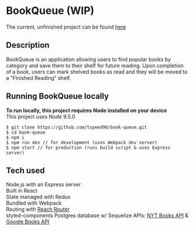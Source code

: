 # BookQueue (WIP)

The current, unfinished project can be found [here](https://book-queue.herokuapp.com)

## Description

BookQueue is an application allowing users to find popular books by category and save them to their shelf for future reading. Upon completion of a book, users can mark shelved books as read and they will be moved to a "Finished Reading" shelf.

## Running BookQueue locally

**To run locally, this project requires Node installed on your device**  
This project uses Node 9.5.0

```
$ git clone https://github.com/tspeed90/book-queue.git
$ cd book-queue
$ npm i
$ npm run dev // for development (uses Webpack dev server)
$ npm start // for production (runs build script & uses Express server)
```

## Tech used

Node.js with an Express server  
Built in React  
State managed with Redux  
Bundled with Webpack  
Routing with [Reach Router](https://reach.tech/router)  
styled-components
Postgres database w/ Sequelize
APIs: [NYT Books API](https://developer.nytimes.com/books_api.json) & [Google Books API](https://developers.google.com/books/docs/overview)
